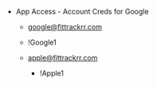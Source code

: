 - App Access - Account Creds for Google

  - google@fittrackrr.com
  - !Google1

  - apple@fittrackrr.com
    - !Apple1
